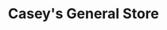 ---
title: "Casey's General Store"
url: /fargo/caseys-general-store-45th-street-south/
shop: convenience
---